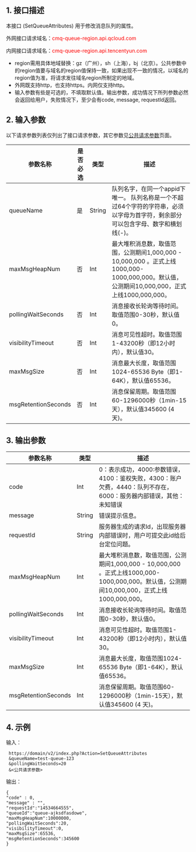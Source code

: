 ## 1. 接口描述

本接口 (SetQueueAttributes) 用于修改消息队列的属性。

外网接口请求域名：<font style="color:red">cmq-queue-region.api.qcloud.com</font>

内网接口请求域名：<font style="color:red">cmq-queue-region.api.tencentyun.com</font>

* region需用具体地域替换：gz（广州），sh（上海），bj（北京）。公共参数中的region值要与域名的region值保持一致，如果出现不一致的情况，以域名的region值为准，将请求发往域名region所制定的地域。
* 外网既支持http，也支持https。内网仅支持http。
* 输入参数有些是可选的，不填取默认值。输出参数，成功情况下所列参数必然会返回给用户，失败情况下，至少会有code, message, requestId返回。

## 2. 输入参数

以下请求参数列表仅列出了接口请求参数，其它参数见[公共请求参数](https://www.qcloud.com/doc/api/229/1230)页面。

| 参数名称 | 是否必选  | 类型 | 描述 |
|---------|---------|---------|---------|
| queueName| 是| String| 队列名字，在同一个appid下唯一。 队列名称是一个不超过64个字符的字符串，必须以字母为首字符，剩余部分可以包含字母、数字和横划线(-)。|
| maxMsgHeapNum| 否| Int| 最大堆积消息数，取值范围，公测期间1,000,000 - 10,000,000 。正式上线1000,000-1000,000,000。默认值，公测期间10,000,000，正式上线1000,000,000。|
| pollingWaitSeconds| 否| Int| 消息接收长轮询等待时间。取值范围0-30秒，默认值0。|
| visibilityTimeout| 否| Int| 消息可见性超时。取值范围1-43200秒（即12小时内），默认值30。|
| maxMsgSize| 否| Int| 消息最大长度，取值范围1024-65536 Byte（即1-64K），默认值65536。|
| msgRetentionSeconds| 否| Int| 消息保留周期。取值范围60-1296000秒（1min-15天），默认值345600 (4 天)。|


## 3. 输出参数

| 参数名称 | 类型 | 描述 |
|---------|---------|---------|
| code | Int | 0：表示成功，4000:参数错误，4100：鉴权失败，4300：账户欠费，4440：队列不存在，6000：服务器内部错误，其他：未知错误|
| message | String | 错误提示信息。|
| requestId| String| 服务器生成的请求Id，出现服务器内部错误时，用户可提交此id给后台定位问题。|
| maxMsgHeapNum| Int| 最大堆积消息数，取值范围，公测期间1,000,000 - 10,000,000 。正式上线1000,000-1000,000,000。默认值，公测期间10,000,000，正式上线1000,000,000。|
| pollingWaitSeconds| Int| 消息接收长轮询等待时间。取值范围0-30秒，默认值0。|
| visibilityTimeout| Int| 消息可见性超时。取值范围1-43200秒（即12小时内），默认值30。|
| maxMsgSize| Int| 消息最大长度，取值范围1024-65536 Byte（即1-64K），默认值65536。|
| msgRetentionSeconds| Int| 消息保留周期。取值范围60-1296000秒（1min-15天），默认值345600 (4 天)。|


## 4. 示例

输入：

```
 https://domain/v2/index.php?Action=SetQueueAttributes
 &queueName=test-queue-123
 &pollingWaitSeconds=20
 &<公共请求参数>
```

输出：

```
{
"code" : 0,
"message" : "",
"requestId":"14534664555",
"queueId":"queue-ajksdfasdowe",
"maxMsgHeapNum":10000000,
"pollingWaitSeconds":20,
"visibilityTimeout":0,
"maxMsgSize":65536,
"msgRetentionSeconds":345600
}
```







